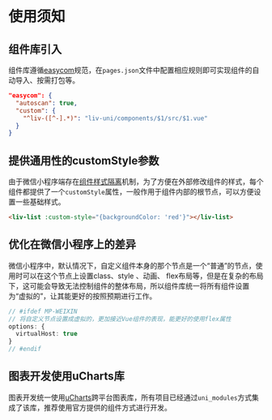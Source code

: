 # 使用须知

## 组件库引入

组件库遵循[easycom](https://uniapp.dcloud.net.cn/collocation/pages.html#easycom)规范，在`pages.json`文件中配置相应规则即可实现组件的自动导入、按需打包等。

```json
"easycom": {
  "autoscan": true,
  "custom": {
    "^liv-([^-].*)": "liv-uni/components/$1/src/$1.vue"
  }
}
```

## 提供通用性的customStyle参数

由于微信小程序端存在[组件样式隔离](https://developers.weixin.qq.com/miniprogram/dev/framework/custom-component/wxml-wxss.html#%E7%BB%84%E4%BB%B6%E6%A0%B7%E5%BC%8F%E9%9A%94%E7%A6%BB)机制，为了方便在外部修改组件的样式，每个组件都提供了一个`customStyle`属性，一般作用于组件内部的根节点，可以方便设置一些基础样式。

```html
<liv-list :custom-style="{backgroundColor: 'red'}"></liv-list>
```

## 优化在微信小程序上的差异

微信小程序中，默认情况下，自定义组件本身的那个节点是一个“普通”的节点，使用时可以在这个节点上设置class、style 、动画、 flex布局等，但是在复杂的布局下，这可能会导致无法控制组件的整体布局，所以组件库统一将所有组件设置为“虚拟的”，让其能更好的按照预期进行工作。

```ts
// #ifdef MP-WEIXIN
// 将自定义节点设置成虚拟的，更加接近Vue组件的表现，能更好的使用flex属性
options: {
  virtualHost: true
}
// #endif
```

## 图表开发使用uCharts库

图表开发统一使用[uCharts](https://www.ucharts.cn/v2/#/guide/index)跨平台图表库，所有项目已经通过`uni_modules`方式集成了该库，推荐使用官方提供的组件方式进行开发。
